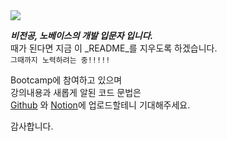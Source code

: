 <img src="https://capsule-render.vercel.app/api?type=Waving&color=gold&height=300&section=header&text=PG_%20fullsack&fontSize=90" />

**_비전공, 노베이스의 개발 입문자 입니다._** <br/>
때가 된다면 지금 이 _README_를 지우도록 하겠습니다. <br/>
```그때까지 노력하려는 중!!!!!```

Bootcamp에 참여하고 있으며  
강의내용과 새롭게 알된 코드 문법은  
[Github](www.github.com/GNOSss) 와 [Notion](https://www.notion.so/PGdev-series5-12fcf37612468099bb4ff52ce44b8ba4)에 업로드할테니 기대해주세요.  

감사합니다.
